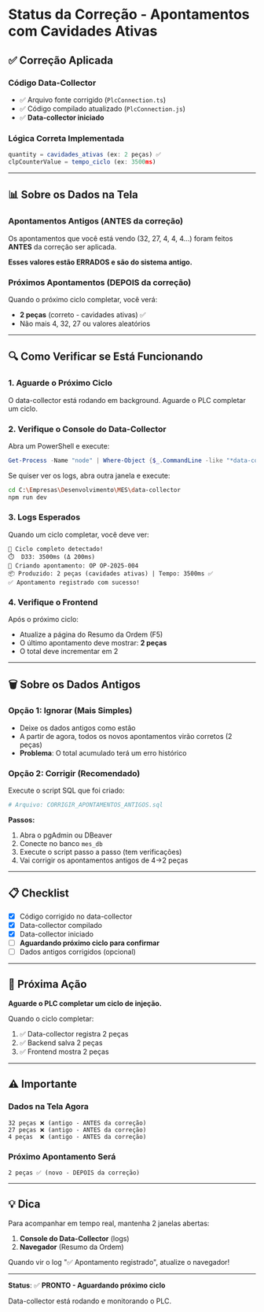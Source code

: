 # Status da Correção - Apontamentos com Cavidades Ativas

## ✅ Correção Aplicada

### Código Data-Collector
- ✅ Arquivo fonte corrigido (`PlcConnection.ts`)
- ✅ Código compilado atualizado (`PlcConnection.js`)
- ✅ **Data-collector iniciado**

### Lógica Correta Implementada
```typescript
quantity = cavidades_ativas (ex: 2 peças) ✅
clpCounterValue = tempo_ciclo (ex: 3500ms)
```

---

## 📊 Sobre os Dados na Tela

### Apontamentos Antigos (ANTES da correção)
Os apontamentos que você está vendo (32, 27, 4, 4, 4...) foram feitos **ANTES** da correção ser aplicada.

**Esses valores estão ERRADOS e são do sistema antigo.**

### Próximos Apontamentos (DEPOIS da correção)
Quando o próximo ciclo completar, você verá:
- **2 peças** (correto - cavidades ativas) ✅
- Não mais 4, 32, 27 ou valores aleatórios

---

## 🔍 Como Verificar se Está Funcionando

### 1. Aguarde o Próximo Ciclo
O data-collector está rodando em background. Aguarde o PLC completar um ciclo.

### 2. Verifique o Console do Data-Collector
Abra um PowerShell e execute:
```powershell
Get-Process -Name "node" | Where-Object {$_.CommandLine -like "*data-collector*"}
```

Se quiser ver os logs, abra outra janela e execute:
```bash
cd C:\Empresas\Desenvolvimento\MES\data-collector
npm run dev
```

### 3. Logs Esperados
Quando um ciclo completar, você deve ver:
```
🔄 Ciclo completo detectado!
⏱️  D33: 3500ms (Δ 200ms)
🎯 Criando apontamento: OP OP-2025-004
📦 Produzido: 2 peças (cavidades ativas) | Tempo: 3500ms ✅
✅ Apontamento registrado com sucesso!
```

### 4. Verifique o Frontend
Após o próximo ciclo:
- Atualize a página do Resumo da Ordem (F5)
- O último apontamento deve mostrar: **2 peças**
- O total deve incrementar em 2

---

## 🗑️ Sobre os Dados Antigos

### Opção 1: Ignorar (Mais Simples)
- Deixe os dados antigos como estão
- A partir de agora, todos os novos apontamentos virão corretos (2 peças)
- **Problema**: O total acumulado terá um erro histórico

### Opção 2: Corrigir (Recomendado)
Execute o script SQL que foi criado:

```bash
# Arquivo: CORRIGIR_APONTAMENTOS_ANTIGOS.sql
```

**Passos:**
1. Abra o pgAdmin ou DBeaver
2. Conecte no banco `mes_db`
3. Execute o script passo a passo (tem verificações)
4. Vai corrigir os apontamentos antigos de 4→2 peças

---

## 📋 Checklist

- [x] Código corrigido no data-collector
- [x] Data-collector compilado
- [x] Data-collector iniciado
- [ ] **Aguardando próximo ciclo para confirmar**
- [ ] Dados antigos corrigidos (opcional)

---

## 🎯 Próxima Ação

**Aguarde o PLC completar um ciclo de injeção.**

Quando o ciclo completar:
1. ✅ Data-collector registra 2 peças
2. ✅ Backend salva 2 peças
3. ✅ Frontend mostra 2 peças

---

## ⚠️ Importante

### Dados na Tela Agora
```
32 peças ❌ (antigo - ANTES da correção)
27 peças ❌ (antigo - ANTES da correção)
4 peças  ❌ (antigo - ANTES da correção)
```

### Próximo Apontamento Será
```
2 peças ✅ (novo - DEPOIS da correção)
```

---

## 💡 Dica

Para acompanhar em tempo real, mantenha 2 janelas abertas:
1. **Console do Data-Collector** (logs)
2. **Navegador** (Resumo da Ordem)

Quando vir o log "✅ Apontamento registrado", atualize o navegador!

---

**Status**: ✅ **PRONTO - Aguardando próximo ciclo**

Data-collector está rodando e monitorando o PLC.

